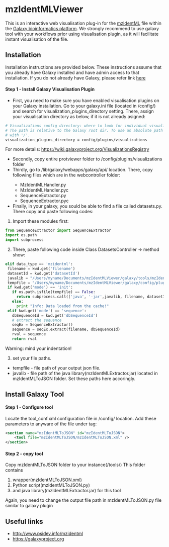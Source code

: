 # mzIdentMLViewer

This is an interactive web visualisation plug-in for the [mzIdentML](http://www.psidev.info/mzidentml) file within the [Galaxy bioinformatics platform](https://galaxyproject.org). We strongly recommend to use galaxy tool with your workflows prior using visualisation plugin, as it will facilitate instant visualisation of the file.

## Installation

Installation instructions are provided below. These instructions assume that you already have Galaxy installed and have admin access to that installation. If you do not already have Galaxy, please refer link [here](https://wiki.galaxyproject.org/Admin/GetGalaxy)

#### Step 1 - Install Galaxy Visualisation Plugin

* First, you need to make sure you have enabled visualisation plugins on your Galaxy installation. Go to your galaxy.ini file (located in <your galaxy directory>/config/) and search for visualization_plugins_directory setting. There, assign your visualisation directory as below, if it is not already asigned:

```bash
# Visualizations config directory: where to look for individual visualization plugins.
# The path is relative to the Galaxy root dir. To use an absolute path begin the path
# with '/'.
visualization_plugins_directory = config/plugins/visualizations
```
For more details: https://wiki.galaxyproject.org/VisualizationsRegistry

* Secondly, copy entire protviewer folder to <your galaxy directory>/config/plugins/visualizations folder
* Thirdly, go to <your galaxy directory>/lib/galaxy/webapps/galaxy/api/ location. There, copy following files which are in the webcontroller folder:
  * MzIdentMLHandler.py
  * MzIdentMLHandler.pyc
  * SequenceExtractor.py
  * SequenceExtractor.pyc
* Finally, in your galaxy, you sould be able to find a file called datasets.py. There copy and paste following codes:

 1. Import these modules first:

```python
from SequenceExtractor import SequenceExtractor
import os.path
import subprocess
```

 2. There, paste following code inside Class DatasetsController -> method show:

```python
elif data_type == 'mzidentml':
 filename = kwd.get('filename')
 datasetId = kwd.get('datasetId')
 javalib = "/Users/myname/Documents/mzIdentMLViewer/galaxy/tools/mzIdentMLToJSON/mzIdentMLExtractor.jar"
 tempfile = "/Users/myname/Documents/mzIdentMLViewer/galaxy/config/plugins/visualizations/protviewer/static/data/"+datasetId+"_protein.json"
 if kwd.get('mode') == 'init':
   if os.path.isfile(tempfile) == False:
     return subprocess.call(['java', '-jar',javalib, filename, datasetId])
   else:
     print "Info: Data loaded from the cache!"
 elif kwd.get('mode') == 'sequence':
   dbSequenceId = kwd.get('dbSequenceId')
   # extract the sequence
   seqEx = SequenceExtractor()
   sequence = seqEx.extract(filename, dbSequenceId)
   rval = sequence
   return rval
```

Warning: mind your indentation!

 3. set your file paths. 
  * tempfile - file path of your output json file. 
  * javalib - file path of the java library(mzIdentMLExtractor.jar) located in mzIdentMLToJSON folder. 
 Set these paths here accoringly.

## Install Galaxy Tool

#### Step 1 - Configure tool

Locate the tool_conf.xml configuration file in <your galaxy directory>/config/ location.
Add these parameters to anyware of  the file under <toolbox> tag:

```XML
<section name="mzIdentMLToJSON" id="mzIdentMLToJSON">
    <tool file="mzIdentMLToJSON/mzIdentMLToJSON.xml" />
</section>
```
#### Step 2 - copy tool

Copy mzIdentMLToJSON folder to your instance(<your galaxy directory>/tools/)
This folder contains 
 1. wrapper(mzIdentMLToJSON.xml) 
 2. Python script(mzIdentMLToJSON.py)
 3. and java library(mzIdentMLExtractor.jar) for this tool

Again, you need to change the output file path in mzIdentMLToJSON.py file similar to galaxy plugin

## Useful links

* http://www.psidev.info/mzidentml
* https://galaxyproject.org
